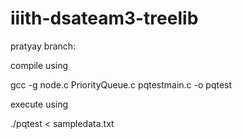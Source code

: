 # iiith-dsateam3-treelib
pratyay branch:  

compile using  

gcc -g node.c PriorityQueue.c pqtestmain.c -o pqtest

execute using  

./pqtest < sampledata.txt